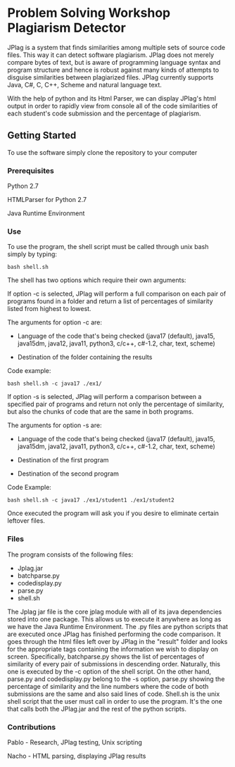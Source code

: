 # Problem Solving Workshop Plagiarism Detector

JPlag is a system that finds similarities among multiple sets of source code files.
This way it can detect software plagiarism. JPlag does not merely compare bytes of text,
but is aware of programming language syntax and program structure and hence is robust 
against many kinds of attempts to disguise similarities between plagiarized files. 
JPlag currently supports Java, C#, C, C++, Scheme and natural language text.

With the help of python and its Html Parser, we can display JPlag's html output in 
order to rapidly view from console all of the code similarities of each student's 
code submission and the percentage of plagiarism. 

## Getting Started

To use the software simply clone the repository to your computer

### Prerequisites

Python 2.7

HTMLParser for Python 2.7

Java Runtime Environment

### Use

To use the program, the shell script must be called through unix bash 
simply by typing:

```
bash shell.sh
```

The shell has two options which require their own arguments:

If option -c is selected, JPlag will perform a full comparison on each 
pair of programs found in a folder and return a list of percentages 
of similarity listed from highest to lowest.

The arguments for option -c are:

* Language of the code that's being checked (java17 (default), 
java15, java15dm, java12, java11, python3, c/c++, c#-1.2, char, text, scheme) 

* Destination of the folder containing the results

Code example:

```
bash shell.sh -c java17 ./ex1/
```


If option -s is selected, JPlag will perform a comparison between a specified 
pair of programs and return not only the percentage of similarity, but also 
the chunks of code that are the same in both programs.

The arguments for option -s are:

* Language of the code that's being checked (java17 (default), 
java15, java15dm, java12, java11, python3, c/c++, c#-1.2, char, text, scheme) 

* Destination of the first program

* Destination of the second program

Code Example:

```
bash shell.sh -c java17 ./ex1/student1 ./ex1/student2
```

Once executed the program will ask you if you desire to eliminate certain leftover 
files.

### Files

The program consists of the following files:

* Jplag.jar
* batchparse.py
* codedisplay.py
* parse.py
* shell.sh

The Jplag jar file is the core jplag module with all of its java dependencies stored 
into one package. This allows us to execute it anywhere as long as we have the 
Java Runtime Environment. The .py files are python scripts that are executed once 
JPlag has finished performing the code comparison. It goes through the html files 
left over by JPlag in the "result" folder and looks for the appropriate tags 
containing the information we wish to display on screen. Specifically, batchparse.py 
shows the list of percentages of similarity of every pair of submissions in descending 
order. Naturally, this one is executed by the -c option of the shell script. On the other 
hand, parse.py and codedisplay.py belong to the -s option, parse.py showing the percentage 
of similarity and the line numbers where the code of both submissions are the same and 
also said lines of code. Shell.sh is the unix shell script that the user must call in 
order to use the program. It's the one that calls both the JPlag.jar and the rest of 
the python scripts.

### Contributions

Pablo - Research, JPlag testing, Unix scripting

Nacho - HTML parsing, displaying JPlag results

